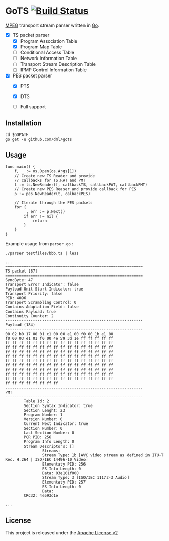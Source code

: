 GoTS [![Build Status](https://travis-ci.org/damienlevin/gots.svg?branch=master)](https://travis-ci.org/damienlevin/gots)
======
[MPEG](https://en.wikipedia.org/wiki/MPEG_transport_stream) transport stream parser written in [Go](golang.org).

- [x] TS packet parser
    - [x] Program Association Table
    - [x] Program Map Table
    - [ ] Conditional Access Table
    - [ ] Network Information Table
    - [ ] Transport Stream Description Table
    - [ ] IPMP Control Information Table  
    
- [x] PES packet parser
    - [x] PTS
    - [x] DTS
    - [ ] Full support


## Installation
    cd $GOPATH
    go get -u github.com/dml/gots

## Usage

``` 
func main() {
	f, _ := os.Open(os.Args[1])
	// Create new TS Reader and provide
	// callbacks for TS,PAT and PMT
	t := ts.NewReader(f, callbackTS, callbackPAT, callbackPMT)
	// Create new PES Reaser and provide callback for PES
	p := pes.NewReader(t, calbackPES)

	// Iterate through the PES packets
	for {
		_, err := p.Next()
		if err != nil {
			return
		}
	}
}

``` 


    
Example usage from `parser.go` :

    ./parser testfiles/bbb.ts | less
    
    
``` 
...
============================================================
TS packet [87]
============================================================
SyncByte: 47
Transport Error Indicator: false
Payload Unit Start Indicator: true
Transport Priority: false
PID: 4096
Transport Scrambling Control: 0
Contains Adaptation Field: false
Contains Payload: true
Continuity Counter: 2
------------------------------------------------------------
Payload (184) 
------------------------------------------------------------
00 02 b0 17 00 01 c1 00 00 e1 00 f0 00 1b e1 00 
f0 00 03 e1 01 f0 00 4e 59 3d 1e ff ff ff ff ff 
ff ff ff ff ff ff ff ff ff ff ff ff ff ff ff ff 
ff ff ff ff ff ff ff ff ff ff ff ff ff ff ff ff 
ff ff ff ff ff ff ff ff ff ff ff ff ff ff ff ff 
ff ff ff ff ff ff ff ff ff ff ff ff ff ff ff ff 
ff ff ff ff ff ff ff ff ff ff ff ff ff ff ff ff 
ff ff ff ff ff ff ff ff ff ff ff ff ff ff ff ff 
ff ff ff ff ff ff ff ff ff ff ff ff ff ff ff ff 
ff ff ff ff ff ff ff ff ff ff ff ff ff ff ff ff 
ff ff ff ff ff ff ff ff ff ff ff ff ff ff ff ff 
ff ff ff ff ff ff ff ff 
------------------------------------------------------------
PMT 
------------------------------------------------------------
        Table Id: 2
        Section Syntax Indicator: true
        Section Lenght: 23
        Program Number: 1
        Version Number: 0
        Current Next Indicator: true
        Section Number: 0
        Last Section Number: 0
        PCR PID: 256
        Program Info Length: 0
        Stream Descriptors: []
                Streams:
                Stream Type: 1b [AVC video stream as defined in ITU-T Rec. H.264 | ISO/IEC 14496-10 Video]
                Elementaty PID: 256
                ES Info Length: 0
                Data: 03e101f000
                Stream Type: 3 [ISO/IEC 11172-3 Audio]
                Elementaty PID: 257
                ES Info Length: 0
                Data: 
        CRC32: 4e593d1e

...
```
## License

This project is released under the  [Apache License v2](http://www.apache.org/licenses/LICENSE-2.0)
